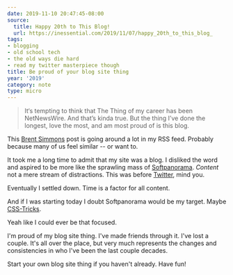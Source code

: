 ```yaml
---
date: 2019-11-10 20:47:45-08:00
source:
  title: Happy 20th to This Blog!
  url: https://inessential.com/2019/11/07/happy_20th_to_this_blog_
tags:
- blogging
- old school tech
- the old ways die hard
- read my twitter masterpiece though
title: Be proud of your blog site thing
year: '2019'
category: note
type: micro
---
```


> It‘s tempting to think that The Thing of my career has been NetNewsWire. And that’s kinda true. But the
> thing I’ve done the longest, love the most, and am most proud of is this blog.

This [Brent Simmons][] post is going around a lot in my RSS feed. Probably because many of us feel similar --
or want to.

It took me a long time to admit that my site was a blog. I disliked the word and aspired to be more like the
sprawling mass of [Softpanorama][]. _Content_ not a mere stream of distractions. This was before [Twitter][], mind
you.

[Twitter]: https://twitter.com/search?q=seattle%20weather%20update%20from%3Abrianwisti%20&src=typed_query

Eventually I settled down. Time is a factor for all content.

And if I was starting today I doubt Softpanorama would be my target. Maybe [CSS-Tricks][].

Yeah like I could ever be that focused.

I'm proud of my blog site thing. I've made friends through it. I've lost a couple. It's all over the place,
but very much represents the changes and consistencies in who I've been the last couple decades.

Start your own blog site thing if you haven't already. Have fun!

[Brent Simmons]: https://inessential.com/
[Softpanorama]: http://softpanorama.org/
[CSS-Tricks]: https://css-tricks.com/
